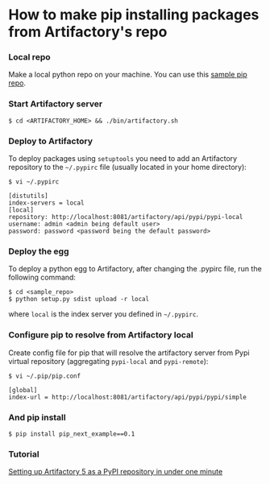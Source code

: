 # How to make pip installing packages from Artifactory's repo

### Local repo
Make a local python repo on your machine. You can use this [sample pip repo](https://github.com/nextinterfaces/python-django-apps/tree/master/18-pypi-repository).

### Start Artifactory server

	$ cd <ARTIFACTORY_HOME> && ./bin/artifactory.sh

### Deploy to Artifactory

To deploy packages using `setuptools` you need to add an Artifactory repository to the `~/.pypirc` file (usually located in your home directory):

	$ vi ~/.pypirc
	
	[distutils]
	index-servers = local
	[local]
	repository: http://localhost:8081/artifactory/api/pypi/pypi-local
	username: admin <admin being default user>
	password: password <password being the default password>

### Deploy the egg
To deploy a python egg to Artifactory, after changing the .pypirc file, run the following command:

	$ cd <sample_repo>
	$ python setup.py sdist upload -r local

where `local` is the index server you defined in `~/.pypirc`.

### Configure pip to resolve from Artifactory local
Create config file for pip that will resolve the artifactory server from Pypi virtual repository (aggregating `pypi-local` and `pypi-remote`):
	
	$ vi ~/.pip/pip.conf
	
	[global]
	index-url = http://localhost:8081/artifactory/api/pypi/pypi/simple
	

### And pip install

	$ pip install pip_next_example==0.1
	
### Tutorial
[Setting up Artifactory 5 as a PyPI repository in under one minute](https://www.youtube.com/watch?v=WSUjbnfWxvg)


